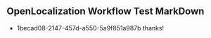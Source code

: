 ## OpenLocalization Workflow Test MarkDown
* 1becad08-2147-457d-a550-5a9f851a987b thanks!

<!--HONumber=Jul16_HO4-->


